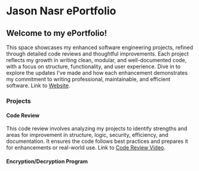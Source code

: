 # Jason Nasr ePortfolio
## Welcome to my ePortfolio! 
This space showcases my enhanced software engineering projects, refined through detailed code reviews and thoughtful improvements. Each project reflects my growth in writing clean, modular, and well-documented code, with a focus on structure, functionality, and user experience. Dive in to explore the updates I've made and how each enhancement demonstrates my commitment to writing professional, maintainable, and efficient software.
Link to [Website](https://jnasr1104.github.io/).

### Projects
#### Code Review
This code review involves analyzing my projects to identify strengths and areas for improvement in structure, logic, security, efficiency, and documentation. It ensures the code follows best practices and prepares it for enhancements or real-world use.
Link to [Code Review Video](https://youtu.be/zfMDSn8PBYU).

#### Encryption/Decryption Program


